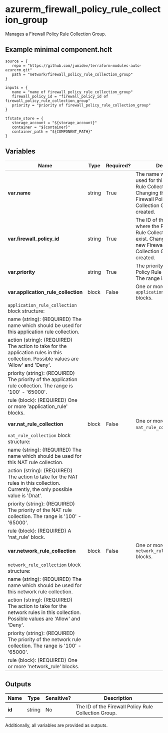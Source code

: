 # azurerm_firewall_policy_rule_collection_group

Manages a Firewall Policy Rule Collection Group.

## Example minimal component.hclt

```hcl
source = {
   repo = "https://github.com/jumidev/terraform-modules-auto-azurerm.git" 
   path = "network/firewall_policy_rule_collection_group" 
}

inputs = {
   name = "name of firewall_policy_rule_collection_group" 
   firewall_policy_id = "firewall_policy_id of firewall_policy_rule_collection_group" 
   priority = "priority of firewall_policy_rule_collection_group" 
}

tfstate_store = {
   storage_account = "${storage_account}" 
   container = "${container}" 
   container_path = "${COMPONENT_PATH}" 
}

```

## Variables

| Name | Type | Required? |  Description |
| ---- | ---- | --------- |  ----------- |
| **var.name** | string | True | The name which should be used for this Firewall Policy Rule Collection Group. Changing this forces a new Firewall Policy Rule Collection Group to be created. | 
| **var.firewall_policy_id** | string | True | The ID of the Firewall Policy where the Firewall Policy Rule Collection Group should exist. Changing this forces a new Firewall Policy Rule Collection Group to be created. | 
| **var.priority** | string | True | The priority of the Firewall Policy Rule Collection Group. The range is 100-65000. | 
| **var.application_rule_collection** | block | False | One or more `application_rule_collection` blocks. | 
| `application_rule_collection` block structure: || 
|   name (string): (REQUIRED) The name which should be used for this application rule collection. ||
|   action (string): (REQUIRED) The action to take for the application rules in this collection. Possible values are 'Allow' and 'Deny'. ||
|   priority (string): (REQUIRED) The priority of the application rule collection. The range is '100' - '65000'. ||
|   rule (block): (REQUIRED) One or more 'application_rule' blocks. ||
| **var.nat_rule_collection** | block | False | One or more `nat_rule_collection` blocks. | 
| `nat_rule_collection` block structure: || 
|   name (string): (REQUIRED) The name which should be used for this NAT rule collection. ||
|   action (string): (REQUIRED) The action to take for the NAT rules in this collection. Currently, the only possible value is 'Dnat'. ||
|   priority (string): (REQUIRED) The priority of the NAT rule collection. The range is '100' - '65000'. ||
|   rule (block): (REQUIRED) A 'nat_rule' block. ||
| **var.network_rule_collection** | block | False | One or more `network_rule_collection` blocks. | 
| `network_rule_collection` block structure: || 
|   name (string): (REQUIRED) The name which should be used for this network rule collection. ||
|   action (string): (REQUIRED) The action to take for the network rules in this collection. Possible values are 'Allow' and 'Deny'. ||
|   priority (string): (REQUIRED) The priority of the network rule collection. The range is '100' - '65000'. ||
|   rule (block): (REQUIRED) One or more 'network_rule' blocks. ||



## Outputs

| Name | Type | Sensitive? | Description |
| ---- | ---- | --------- | --------- |
| **id** | string | No  | The ID of the Firewall Policy Rule Collection Group. | 

Additionally, all variables are provided as outputs.
